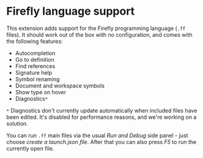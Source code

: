 # Firefly language support

This extension adds support for the Firefly programming language (`.ff` files). It should work out of the box with no configuration, and comes with the following features:

- Autocompletion
- Go to definition
- Find references
- Signature help
- Symbol renaming
- Document and workspace symbols
- Show type on hover
- Diagnostics`*`

`*` Diagnostics don't currently update automatically when included files have been edited. It's disabled for performance reasons, and we're working on a solution.

You can run `.ff` main files via the usual *Run and Debug* side panel - just choose *create a launch.json file*. After that you can also press *F5* to run the currently open file.

